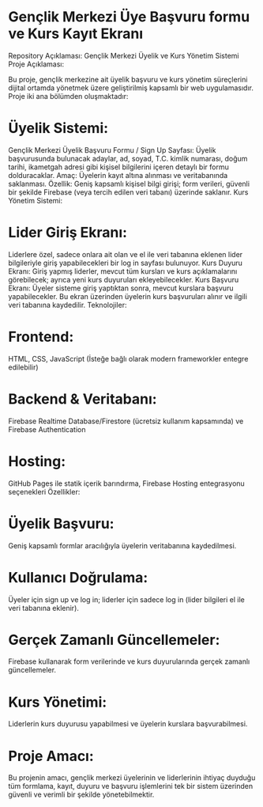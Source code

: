 # Gençlik Merkezi Üye Başvuru formu ve Kurs Kayıt Ekranı
Repository Açıklaması: Gençlik Merkezi Üyelik ve Kurs Yönetim Sistemi
Proje Açıklaması:

Bu proje, gençlik merkezine ait üyelik başvuru ve kurs yönetim süreçlerini dijital ortamda yönetmek üzere geliştirilmiş kapsamlı bir web uygulamasıdır. Proje iki ana bölümden oluşmaktadır:

# Üyelik Sistemi:

Gençlik Merkezi Üyelik Başvuru Formu / Sign Up Sayfası:
Üyelik başvurusunda bulunacak adaylar, ad, soyad, T.C. kimlik numarası, doğum tarihi, ikametgah adresi gibi kişisel bilgilerini içeren detaylı bir formu dolduracaklar.
Amaç: Üyelerin kayıt altına alınması ve veritabanında saklanması.
Özellik: Geniş kapsamlı kişisel bilgi girişi; form verileri, güvenli bir şekilde Firebase (veya tercih edilen veri tabanı) üzerinde saklanır.
Kurs Yönetim Sistemi:

# Lider Giriş Ekranı:
Liderlere özel, sadece onlara ait olan ve el ile veri tabanına eklenen lider bilgileriyle giriş yapabilecekleri bir log in sayfası bulunuyor.
Kurs Duyuru Ekranı:
Giriş yapmış liderler, mevcut tüm kursları ve kurs açıklamalarını görebilecek; ayrıca yeni kurs duyuruları ekleyebilecekler.
Kurs Başvuru Ekranı:
Üyeler sisteme giriş yaptıktan sonra, mevcut kurslara başvuru yapabilecekler. Bu ekran üzerinden üyelerin kurs başvuruları alınır ve ilgili veri tabanına kaydedilir.
Teknolojiler:

# Frontend: 
HTML, CSS, JavaScript (İsteğe bağlı olarak modern frameworkler entegre edilebilir)
# Backend & Veritabanı: 
Firebase Realtime Database/Firestore (ücretsiz kullanım kapsamında) ve Firebase Authentication
# Hosting: 
GitHub Pages ile statik içerik barındırma, Firebase Hosting entegrasyonu seçenekleri
Özellikler:

# Üyelik Başvuru: 
Geniş kapsamlı formlar aracılığıyla üyelerin veritabanına kaydedilmesi.
# Kullanıcı Doğrulama: 
Üyeler için sign up ve log in; liderler için sadece log in (lider bilgileri el ile veri tabanına eklenir).
# Gerçek Zamanlı Güncellemeler: 
Firebase kullanarak form verilerinde ve kurs duyurularında gerçek zamanlı güncellemeler.
# Kurs Yönetimi: 
Liderlerin kurs duyurusu yapabilmesi ve üyelerin kurslara başvurabilmesi.
# Proje Amacı: 
Bu projenin amacı, gençlik merkezi üyelerinin ve liderlerinin ihtiyaç duyduğu tüm formlama, kayıt, duyuru ve başvuru işlemlerini tek bir sistem üzerinden güvenli ve verimli bir şekilde yönetebilmektir.

